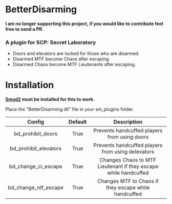 # BetterDisarming

**I am no longer supporting this project, if you would like to contribute feel free to send a PR.**

### A plugin for SCP: Secret Laboratory

- Doors and elevators are locked for those who are disarmed.
- Disarmed MTF become Chaos after escaping.
- Disarmed Chaos become MTF Lieutenants after escaping.

# Installation

**[Smod2](https://github.com/Grover-c13/Smod2) must be installed for this to work.**

Place the "BetterDisarming.dll" file in your sm_plugins folder.

| Config        |  Default          | Description  |
| :-------------: | :-----:|:-----:|
| bd_prohibit_doors | True | Prevents handcuffed players from using doors  |
| bd_prohibit_elevators | True | Prevents handcuffed players from using delevators |
| bd_change_ci_escape | True | Changes Chaos to MTF Lieutenant if they escape while handcuffed |
| bd_change_ntf_escape | True | Changes MTF to Chaos if they escape while handcuffed |
